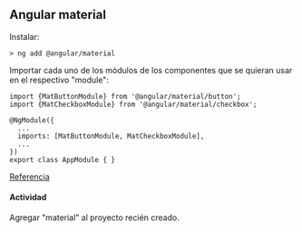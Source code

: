 ## Angular material

Instalar:

```
> ng add @angular/material
```

Importar cada uno de los módulos de los componentes que se quieran usar en el respectivo "module":

```
import {MatButtonModule} from '@angular/material/button';
import {MatCheckboxModule} from '@angular/material/checkbox';

@NgModule({
  ...
  imports: [MatButtonModule, MatCheckboxModule],
  ...
})
export class AppModule { }
```

[Referencia](https://material.angular.io/guide/getting-started)

#### Actividad

Agregar "material" al proyecto recién creado.
